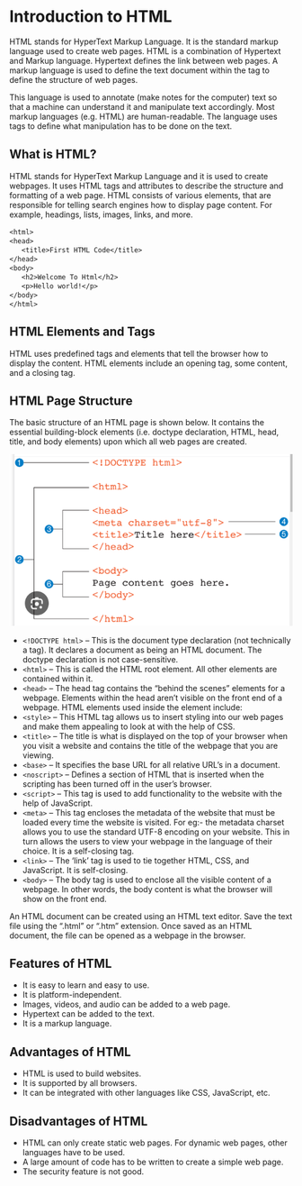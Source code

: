 # Introduction to HTML
HTML stands for HyperText Markup Language. It is the standard markup language used to create web pages. HTML is a combination of Hypertext and Markup language. Hypertext defines the link between web pages. A markup language is used to define the text document within the tag to define the structure of web pages.

This language is used to annotate (make notes for the computer) text so that a machine can understand it and manipulate text accordingly. Most markup languages (e.g. HTML) are human-readable. The language uses tags to define what manipulation has to be done on the text.

## What is HTML?
HTML stands for HyperText Markup Language and it is used to create webpages. It uses HTML tags and attributes to describe the structure and formatting of a web page.
HTML consists of various elements, that are responsible for telling search engines how to display page content. For example, headings, lists, images, links, and more.

 ```<!DOCTYPE html>
<html>
<head>
	<title>First HTML Code</title>
</head>
<body>
	<h2>Welcome To Html</h2>
	<p>Hello world!</p>
</body>
</html>
```

## HTML Elements and Tags
HTML uses predefined tags and elements that tell the browser how to display the content. HTML elements include an opening tag, some content, and a closing tag.

## HTML Page Structure
The basic structure of an HTML page is shown below. It contains the essential building-block elements (i.e. doctype declaration, HTML, head, title, and body elements) upon which all web pages are created.

![Html page structure](./Capture.PNG)

- `<!DOCTYPE html>` – This is the document type declaration (not technically a tag). It declares a document as being an HTML document. The doctype declaration is not case-sensitive.
- `<html>` – This is called the HTML root element. All other elements are contained within it.
- `<head>` – The head tag contains the “behind the scenes” elements for a webpage. Elements within the head aren’t visible on the front end of a webpage. HTML elements used inside the <head> element include: 
- `<style>` – This HTML tag allows us to insert styling into our web pages and make them appealing to look at with the help of CSS.
- `<title>` – The title is what is displayed on the top of your browser when you visit a website and contains the title of the webpage that you are viewing.
- `<base>` – It specifies the base URL for all relative URL’s in a document.
- `<noscript>` – Defines a section of HTML that is inserted when the scripting has been turned off in the user’s browser.
- `<script>` – This tag is used to add functionality to the website with the help of JavaScript.
- `<meta>` – This tag encloses the metadata of the website that must be loaded every time the website is visited. For eg:- the metadata charset allows you to use the standard UTF-8 encoding on your website. This in turn allows the users to view your webpage in the language of their choice. It is a self-closing tag.
- `<link>` – The ‘link’ tag is used to tie together HTML, CSS, and JavaScript. It is self-closing.
- `<body>` – The body tag is used to enclose all the visible content of a webpage. In other words, the body content is what the browser will show on the front end.

An HTML document can be created using an HTML text editor. Save the text file using the “.html” or “.htm” extension. Once saved as an HTML document, the file can be opened as a webpage in the browser.

## Features of HTML
- It is easy to learn and easy to use.
- It is platform-independent.
- Images, videos, and audio can be added to a web page.
- Hypertext can be added to the text.
- It is a markup language.

## Advantages of HTML
- HTML is used to build websites.
- It is supported by all browsers.
- It can be integrated with other languages like CSS, JavaScript, etc.

## Disadvantages of HTML
- HTML can only create static web pages. For dynamic web pages, other languages have to be used.
- A large amount of code has to be written to create a simple web page.
- The security feature is not good.
